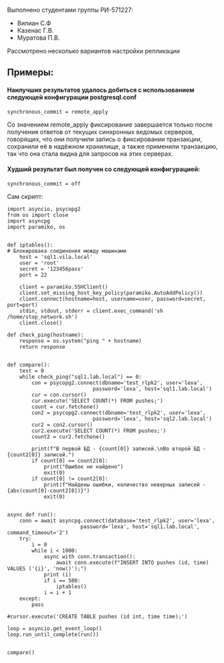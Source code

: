 Выполнено студентами группы РИ-571227:
- Вилиан С.Ф
- Казенас Г.В. 
- Муратова П.В.


Рассмотрено несколько вариантов настройки репликации

## Примеры: 

#### Наилучших результатов удалось добиться с использованием следующей конфигурации postgresql.conf

```
synchronous_commit = remote_apply
```
Со значением remote_apply фиксирование завершается только после получения ответов от текущих синхронных ведомых серверов, говорящих, что они получили запись о фиксировании транзакции, сохранили её в надёжном хранилище, а также применили транзакцию, так что она стала видна для запросов на этих серверах.


#### Худший результат был получен со следующей конфигурацией:

```
synchronous_commit = off

```

Сам скрипт: 

```
import asyncio, psycopg2
from os import close
import asyncpg
import paramiko, os


def iptables():
# Блокировака соединения между машинами
    host = 'sql1.vila.local'
    user = 'root'
    secret = '123456pass'
    port = 22

    client = paramiko.SSHClient()
    client.set_missing_host_key_policy(paramiko.AutoAddPolicy())
    client.connect(hostname=host, username=user, password=secret, port=port)
    stdin, stdout, stderr = client.exec_command('sh /home/stop_network.sh')
    client.close()    

def check_ping(hostname):
    response = os.system("ping " + hostname)
    return response


def compare():
    test = 0
    while check_ping("sql1.lab.local") == 0:
        con = psycopg2.connect(dbname='test_rlpk2', user='lexa', 
                            password='lexa', host='sql1.lab.local')
        cur = con.cursor()
        cur.execute('SELECT COUNT(*) FROM pushes;')
        count = cur.fetchone()
        con2 = psycopg2.connect(dbname='test_rlpk2', user='lexa', 
                            password='lexa', host='sql2.lab.local')
        cur2 = con2.cursor()
        cur2.execute('SELECT COUNT(*) FROM pushes;')
        count2 = cur2.fetchone()

        print(f"В первой БД - {count[0]} записей.\nВо второй БД - {count2[0]} записей.")
        if count[0] == count2[0]:
            print("Ошибок не найдено")
            exit(0)
        if count[0] != count2[0]:
            print(f"Найдены ошибки, количество неверных записей - {abs(count[0]-count2[0])}")
            exit(0)


async def run():
    conn = await asyncpg.connect(database='test_rlpk2', user='lexa', 
                        password='lexa', host='sql1.lab.local', command_timeout='2')
    try:
        i = 0
        while i < 1000:
            async with conn.transaction():
                await conn.execute(f"INSERT INTO pushes (id, time) VALUES ('{i}', 'now()');")
            print (i)
            if i == 500:
                iptables()
            i = i + 1
    except:
        pass

#cursor.execute('CREATE TABLE pushes (id int, time time);')

loop = asyncio.get_event_loop()
loop.run_until_complete(run())


compare()

```
